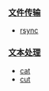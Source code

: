 <!--
https://github.com/engild/mans/tree/master/Linux-system-common-commands
-->

### [文件传输](https://github.com/engild/mans/tree/master/Linux-system-common-commands/File-transfer)
- [rsync](https://github.com/engild/mans/tree/master/Linux-system-common-commands/File-transfer/rsync.md)

### [文本处理](https://github.com/engild/mans/tree/master/Linux-system-common-commands/Text-processing)
- [cat](https://github.com/engild/mans/tree/master/Linux-system-common-commands/Text-processing/cat)
- [cut](https://github.com/engild/mans/tree/master/Linux-system-common-commands/Text-processing/cut.md)
